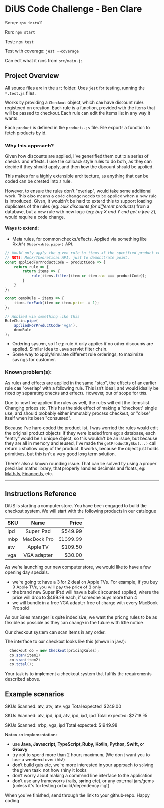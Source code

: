 # DiUS Code Challenge - Ben Clare

Setup: `npm install`

Run: `npm start`

Test: `npm test`

Test with coverage: `jest --coverage`

Can edit what it runs from `src/main.js`.

## Project Overview
All source files are in the `src` folder.
Uses `jest` for testing, running the `*.test.js` files.

Works by providing a `Checkout` object, which can have discount rules registered on creation.
Each rule is a function, provided with the items that will be passed to checkout. 
Each rule can edit the items list in any way it wants.

Each `product` is defined in the `products.js` file. 
File exports a function to fetch products by id.

### Why this approach?
Given how discounts are applied, I've generified them out to a series of checks, and effects.
I use the callback style rules to do both, as they can decide if they should apply, and then how the 
discount should be applied.

This makes for a highly extensible architecture, as anything that can be coded can be created into a rule.

However, to ensure the rules don't "overlap", would take some additional work.
This also means a code change needs to be applied when a new rule is introduced. Given, it wouldn't be hard to extend 
this to support loading duplicates of the rules (eg: *bulk discounts for different products*) from a database, but a new 
rule with new logic (eg: *buy X and Y and get a free Z*), would require a code change.


#### Ways to extend:
* Meta rules, for common checks/effects. Applied via something like RxJs's `Observable.pipe()` API.
```js
// Would only apply the given rule to items of the specified product code
// NOTE: Mock/Theoretical API, just to demonstrate point.
const appliedForProductCode = productCode => {
    return rule => {
        return items => {
            rule(items.filter(item => item.sku === productCode));
        }
    }
};

const demoRule = items => {
    items.forEach(item => item.price -= 1);
};

// Applied via something like this
RuleChain.pipe(
    appliedForProductCode('vga'),
    demoRule
);
```

* Ordering system, so if eg: rule A only applies if no other discounts are applied. Similar idea to Java servlet filter 
chain.
* Some way to apply/simulate different rule orderings, to maximize savings for customer.

### Known problem(s):

As rules and effects are applied in the same "step", the effects of an earlier rule can "overlap" with a following rule.
This isn't ideal, and would ideally be fixed by separating checks and effects. However, out of scope for this.

Due to how I've applied the rules as well, the rules will edit the items list. Changing prices etc.
This has the side effect of making a "checkout" single use, and should probably either immutably process checkout, or
"close" itself when its been "consumed".

Because I've hard-coded the product list, I was worried the rules would edit the original product objects. 
If they were loaded from eg: a database, each "entry" would be a unique object, so this wouldn't be an issue, 
but because they are all in memory and reused, I've made the `getProductBySku(...)` call return a shallow copy of 
the product. It works, because the object just holds primitives, but this isn't a very good long term solution.

There's also a known rounding issue. That can be solved by using a proper precision maths library, that properly handles
decimals and floats, eg: [MathJs](https://mathjs.org), [FinanceJs](http://financejs.org/), etc.

------------------------------------------------------------------------------------------------------------------------

## Instructions Reference
DiUS is starting a computer store. You have been engaged to build the checkout system. We will start with the following products in our catalogue


| SKU     | Name        | Price    |
| --------|:-----------:| --------:|
| ipd     | Super iPad  | $549.99  |
| mbp     | MacBook Pro | $1399.99 |
| atv     | Apple TV    | $109.50  |
| vga     | VGA adapter | $30.00   |

As we're launching our new computer store, we would like to have a few opening day specials.

- we're going to have a 3 for 2 deal on Apple TVs. For example, if you buy 3 Apple TVs, you will pay the price of 2 only
- the brand new Super iPad will have a bulk discounted applied, where the price will drop to $499.99 each, if someone buys more than 4
- we will bundle in a free VGA adapter free of charge with every MacBook Pro sold

As our Sales manager is quite indecisive, we want the pricing rules to be as flexible as possible as they can change in the future with little notice.

Our checkout system can scan items in any order.

The interface to our checkout looks like this (shown in java):

```java
  Checkout co = new Checkout(pricingRules);
  co.scan(item1);
  co.scan(item2);
  co.total();
```

Your task is to implement a checkout system that fulfils the requirements described above.

Example scenarios
-----------------

SKUs Scanned: atv, atv, atv, vga
Total expected: $249.00

SKUs Scanned: atv, ipd, ipd, atv, ipd, ipd, ipd
Total expected: $2718.95

SKUs Scanned: mbp, vga, ipd
Total expected: $1949.98

Notes on implementation:

- use **Java, Javascript, TypeScript, Ruby, Kotlin, Python, Swift, or Groovy**
- try not to spend more than 2 hours maximum. (We don't want you to lose a weekend over this!)
- don't build guis etc, we're more interested in your approach to solving the given task, not how shiny it looks
- don't worry about making a command line interface to the application
- don't use any frameworks (rails, spring etc), or any external jars/gems (unless it's for testing or build/dependency mgt)

When you've finished, send through the link to your github-repo. Happy coding
